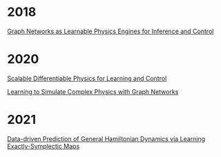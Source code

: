 # 2018

[Graph Networks as Learnable Physics Engines for Inference and Control](http://proceedings.mlr.press/v80/sanchez-gonzalez18a.html) 

# 2020

[Scalable Differentiable Physics for Learning and Control](http://proceedings.mlr.press/v119/qiao20a/qiao20a.pdf)

[Learning to Simulate Complex Physics with Graph Networks ](http://proceedings.mlr.press/v119/sanchez-gonzalez20a/sanchez-gonzalez20a.pdf)

# 2021

[Data-driven Prediction of General Hamiltonian Dynamics via Learning Exactly-Symplectic Maps](http://proceedings.mlr.press/v139/chen21r.html )
